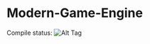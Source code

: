 # Modern-Game-Engine

Compile status:
![Alt Tag](https://travis-ci.org/mrdev023/Modern-Game-Engine.svg?branch=master)
